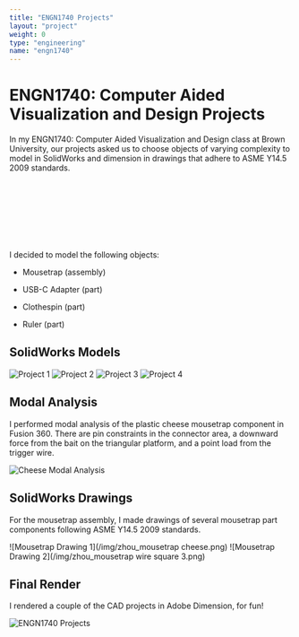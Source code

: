 ```yaml
---
title: "ENGN1740 Projects"
layout: "project"
weight: 0
type: "engineering"
name: "engn1740"
---
```


# ENGN1740: Computer Aided Visualization and Design Projects

In my ENGN1740: Computer Aided Visualization and Design class at Brown University, our projects asked us to choose objects of varying complexity to model in SolidWorks and dimension in drawings that adhere to ASME Y14.5 2009 standards.

<!-- DO NOT TOUCH -->
​
<!-- DO NOT TOUCH -->
​
<!-- DO NOT TOUCH -->

<!-- DO NOT TOUCH -->
​
<!-- DO NOT TOUCH -->
​
<!-- DO NOT TOUCH -->


I decided to model the following objects:

- Mousetrap (assembly)

- USB-C Adapter (part)

- Clothespin (part)

- Ruler (part)

## SolidWorks Models

![Project 1](/img/engn1740_1.png)
![Project 2](/img/engn1740_2.png)
![Project 3](/img/engn1740_3.png)
![Project 4](/img/engn1740_4.png)

## Modal Analysis

I performed modal analysis of the plastic cheese mousetrap component in Fusion 360. There are pin constraints in the connector area, a downward force from the bait on the triangular platform, and a point load from the trigger wire.

![Cheese Modal Analysis](/img/modal.png)


## SolidWorks Drawings

For the mousetrap assembly, I made drawings of several mousetrap part components following ASME Y14.5 2009 standards.

![Mousetrap Drawing 1](/img/zhou_mousetrap cheese.png)
![Mousetrap Drawing 2](/img/zhou_mousetrap wire square 3.png)

## Final Render

I rendered a couple of the CAD projects in Adobe Dimension, for fun!

![ENGN1740 Projects](/img/engineering/engn1740/main.png)
